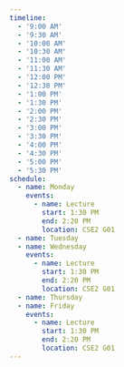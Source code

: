 ```yaml
---
timeline:
  - '9:00 AM'
  - '9:30 AM'
  - '10:00 AM'
  - '10:30 AM'
  - '11:00 AM'
  - '11:30 AM'
  - '12:00 PM'
  - '12:30 PM'
  - '1:00 PM'
  - '1:30 PM'
  - '2:00 PM'
  - '2:30 PM'
  - '3:00 PM'
  - '3:30 PM'
  - '4:00 PM'
  - '4:30 PM'
  - '5:00 PM'
  - '5:30 PM'
schedule:
  - name: Monday
    events:
      - name: Lecture
        start: 1:30 PM
        end: 2:20 PM
        location: CSE2 G01
  - name: Tuesday
  - name: Wednesday
    events:
      - name: Lecture
        start: 1:30 PM
        end: 2:20 PM
        location: CSE2 G01
  - name: Thursday
  - name: Friday
    events:
      - name: Lecture
        start: 1:30 PM
        end: 2:20 PM
        location: CSE2 G01
---
```

